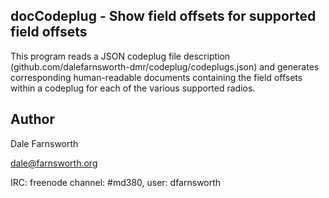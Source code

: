 ## docCodeplug - Show field offsets for supported field offsets

This program reads a JSON codeplug file description
(github.com/dalefarnsworth-dmr/codeplug/codeplugs.json) and generates
corresponding human-readable documents containing the field offsets
within a codeplug for each of the various supported radios.

## Author
Dale Farnsworth

<dale@farnsworth.org>

IRC: freenode channel: #md380, user: dfarnsworth
